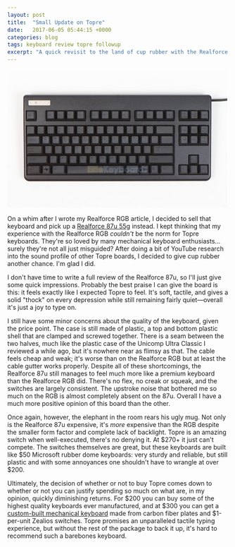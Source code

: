 ```yaml
---
layout: post
title:  "Small Update on Topre"
date:   2017-06-05 05:44:15 +0000
categories: blog
tags: keyboard review topre followup
excerpt: "A quick revisit to the land of cup rubber with the Realforce 87u."
---
```


![Realforce 87u](/images/realforce87u.jpg)

On a whim after I wrote my Realforce RGB article, I decided to sell that keyboard and pick up a [Realforce 87u 55g](https://www.amazon.com/Realforce-87U-Tenkeyless-55g-Black/dp/B00MV84Y2Y) instead. I kept thinking that my experience with the Realforce RGB _couldn't_ be the norm for Topre keyboards. They're so loved by many mechanical keyboard enthusiasts... surely they're not all just misguided? After doing a bit of YouTube research into the sound profile of other Topre boards, I decided to give cup rubber another chance. I'm glad I did.

I don't have time to write a full review of the Realforce 87u, so I'll just give some quick impressions. Probably the best praise I can give the board is this: it feels exactly like I expected Topre to feel. It's soft, tactile, and gives a solid "thock" on every depression while still remaining fairly quiet—overall it's just a joy to type on.

I still have some minor concerns about the quality of the keyboard, given the price point. The case is still made of plastic, a top and bottom plastic shell that are clamped and screwed together. There is a seam between the two halves, much like the plastic case of the Unicomp Ultra Classic I reviewed a while ago, but it's nowhere near as flimsy as that. The cable feels cheap and weak; it's worse than on the Realforce RGB but at least the cable gutter works properly. Despite all of these shortcomings, the Realforce 87u still manages to feel much more like a premium keyboard than the Realforce RGB did. There's no flex, no creak or squeak, and the switches are largely consistent. The upstroke noise that bothered me so much on the RGB is almost completely absent on the 87u. Overall I have a much more positive opinion of this board than the other.

Once again, however, the elephant in the room rears his ugly mug. Not only is the Realforce 87u expensive, it's _more_ expensive than the RGB despite the smaller form factor and complete lack of backlight. Topre is an amazing switch when well-executed, there's no denying it. At $270+ it just can't compete. The switches themselves are great, but these keyboards are built like $50 Microsoft rubber dome keyboards: very sturdy and reliable, but still plastic and with some annoyances one shouldn't have to wrangle at over $200.

Ultimately, the decision of whether or not to buy Topre comes down to whether or not you can justify spending so much on what are, in my opinion, quickly diminishing returns. For $200 you can buy some of the highest quality keyboards ever manufactured, and at $300 you can get a [custom-built mechanical keyboard](https://1upkeyboards.com/) made from carbon fiber plates and $1-per-unit Zealios switches. Topre promises an unparalleled tactile typing experience, but without the rest of the package to back it up, it's hard to recommend such a barebones keyboard.